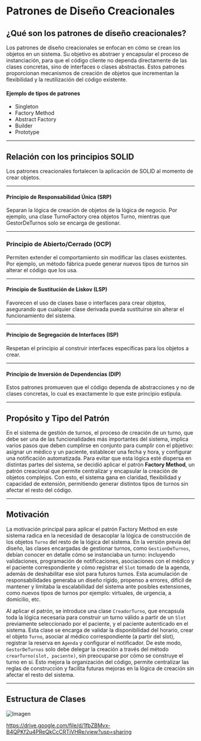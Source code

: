 # Patrones de Diseño Creacionales

## ¿Qué son los patrones de diseño creacionales?

Los patrones de diseño creacionales se enfocan en cómo se crean los objetos en un sistema. Su objetivo es abstraer y encapsular el proceso de instanciación, para que el código cliente no dependa directamente de las clases concretas, sino de interfaces o clases abstractas.
Estos patrones proporcionan mecanismos de creación de objetos que incrementan la flexibilidad y la reutilización del código existente.

#### Ejemplo de tipos de patrones
- Singleton
- Factory Method
- Abstract Factory
- Builder
- Prototype

---

## Relación con los principios SOLID
Los patrones creacionales fortalecen la aplicación de SOLID al momento de crear objetos.

---

#### Principio de Responsabilidad Única (SRP)
Separan la lógica de creación de objetos de la lógica de negocio. Por ejemplo, una clase TurnoFactory crea objetos Turno, mientras que GestorDeTurnos solo se encarga de gestionar.

---

### Principio de Abierto/Cerrado (OCP)
Permiten extender el comportamiento sin modificar las clases existentes. Por ejemplo, un método fábrica puede generar nuevos tipos de turnos sin alterar el código que los usa.

---

#### Principio de Sustitución de Liskov (LSP)
Favorecen el uso de clases base o interfaces para crear objetos, asegurando que cualquier clase derivada pueda sustituirse sin alterar el funcionamiento del sistema.

---

#### Principio de Segregación de Interfaces (ISP)
Respetan el principio al construir interfaces específicas para los objetos a crear.

---

#### Principio de Inversión de Dependencias (DIP)
Estos patrones promueven que el código dependa de abstracciones y no de clases concretas, lo cual es exactamente lo que este principio estipula.

---
## Propósito y Tipo del Patrón

En el sistema de gestión de turnos, el proceso de creación de un turno, que debe ser una de las funcionalidades más importantes del sistema, implica varios pasos que deben cumplirse en conjunto para cumplir con el pbjetivo: asignar un médico y un paciente, establecer una fecha y hora, y configurar una notificación automatizada. Para evitar que esta lógica esté dispersa en distintas partes del sistema, se decidió aplicar el patrón **Factory Method**, un patrón creacional que permite centralizar y encapsular la creación de objetos complejos. Con esto, el sistema gana en claridad, flexibilidad y capacidad de extensión, permitiendo generar distintos tipos de turnos sin afectar el resto del código.

---

## Motivación

La motivación principal para aplicar el patrón Factory Method en este sistema radica en la necesidad de desacoplar la lógica de construcción de los objetos `Turno` del resto de la lógica del sistema. En la versión previa del diseño, las clases encargadas de gestionar turnos, como `GestionDeTurnos`, debían conocer en detalle cómo se instanciaba un turno: incluyendo validaciones, programación de notificaciones, asociaciones con el médico y el paciente correspondiente y cómo registrar el `Slot` tomado de la agenda, además de deshabilitar ese slot para futuros turnos. Esta acumulación de responsabilidades generaba un diseño rígido, propenso a errores, difícil de mantener y limitaba la escalabilidad del sistema ante posibles extensiones, como nuevos tipos de turnos por ejemplo: virtuales, de urgencia, a domicilio, etc.


Al aplicar el patrón, se introduce una clase `CreadorTurno`, que encapsula toda la lógica necesaria para construir un turno válido a partir de un `Slot` previamente seleccionado por el paciente, y el paciente autenticado en el sistema. Esta clase se encarga de validar la disponibilidad del horario, crear el objeto `Turno`, asociar al médico correspondiente (a partir del slot), registrar la reserva en `Agenda` y configurar el notificador. De este modo, `GestorDeTurnos` solo debe delegar la creación a través del método `crearTurno(slot, paciente)`, sin preocuparse por cómo se construye el turno en sí. Esto mejora la organización del código, permite centralizar las reglas de construcción y facilita futuras mejoras en la lógica de creación sin afectar el resto del sistema.

---

## Estructura de Clases

![Imagen](https://drive.google.com/uc?export=view&id=1fbZBMvx-B4QPKf2u4PReQkCcCRTiVHRe)

https://drive.google.com/file/d/1fbZBMvx-B4QPKf2u4PReQkCcCRTiVHRe/view?usp=sharing
